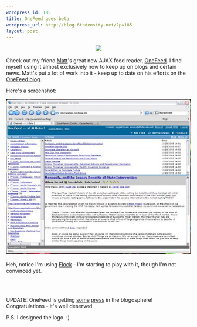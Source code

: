 ```yaml
--- 
wordpress_id: 185
title: OneFeed goes beta
wordpress_url: http://blog.6thdensity.net/?p=185
layout: post
---
```

<p><div align=center><img src="http://onefeed.com/img/onefeed_logo.gif"/></div></p><p>Check out my friend <a href="http://www.mattwalters.net">Matt</a>'s great new AJAX feed reader, <a href="http://onefeed.com">OneFeed</a>.  I find myself using it almost exclusively now to keep up on blogs and certain news.  Matt's put a lot of work into it - keep up to date on his efforts on the <a href="http://onefeed.com/wordpress/">OneFeed blog</a>.</p><p>Here's a screenshot:<br /><div align=center><img src="./pics/onefeed.jpg"/></div><br />Heh, notice I'm using <a href="http://flock.com">Flock</a> - I'm starting to play with it, though I'm not convinced yet.</p><p><br /><br /></p><p>UPDATE: OneFeed is getting <a href="http://google.blognewschannel.com/index.php/archives/2005/11/30/onefeed-beta/">some</a> <a href="http://www.micropersuasion.com/2005/11/rss_goes_all_aj.html">press</a> in the blogosphere!  Congratulations - it's well deserved.</p><p>P.S. I designed the logo.  :)</p>
